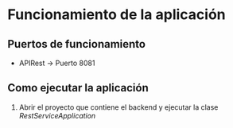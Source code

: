 # Funcionamiento de la aplicación

## Puertos de funcionamiento

- APIRest → Puerto 8081

## Como ejecutar la aplicación

1. Abrir el proyecto que contiene el backend y ejecutar la clase *RestServiceApplication*
